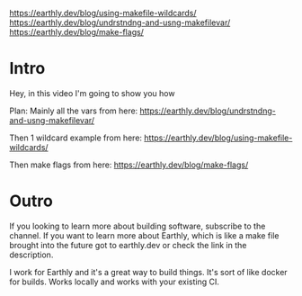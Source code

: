 https://earthly.dev/blog/using-makefile-wildcards/
https://earthly.dev/blog/undrstndng-and-usng-makefilevar/
https://earthly.dev/blog/make-flags/

# Intro
Hey, in this video I'm going to show you how

Plan:
Mainly all the vars from here:
https://earthly.dev/blog/undrstndng-and-usng-makefilevar/

Then 1 wildcard example from here:
https://earthly.dev/blog/using-makefile-wildcards/

Then make flags from here:
https://earthly.dev/blog/make-flags/


# Outro

If you looking to learn more about building software, subscribe to the channel. If you want to learn more about Earthly, which is like a make file brought into the future got to earthly.dev or check the link in the description. 

I work for Earthly and it's a great way to build things. It's sort of like docker for builds. Works locally and works with your existing CI.
